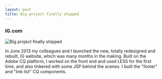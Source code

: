 ```yaml
---
layout: post
title: Big project finally shipped
---
```


### IG.com

![Big project finally shipped](https://cloud.githubusercontent.com/assets/1637993/10108911/53f1ec90-6389-11e5-9404-1ab48db70927.jpg "Large example image")

In June 2013 my colleagues and I launched the new, totally redesigned and rebuilt, IG website, which was many months in the making. Built on the Adobe CQ platform, I worked on the front end and used LESS for the first time, and also tinkered with some JSP behind the scenes. I built the "footer" and "link list" CQ components.
